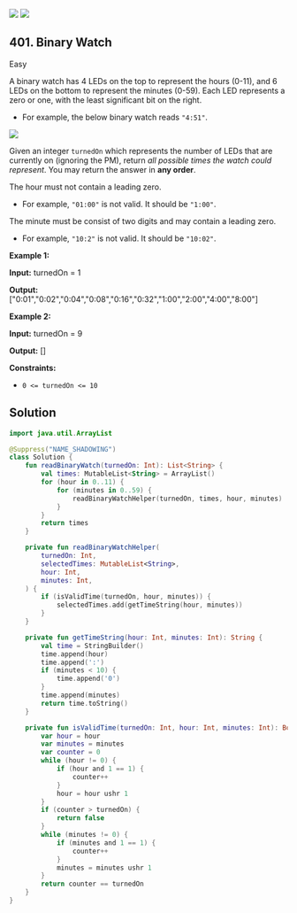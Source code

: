 [![](https://img.shields.io/github/stars/javadev/LeetCode-in-Kotlin?label=Stars&style=flat-square)](https://github.com/javadev/LeetCode-in-Kotlin)
[![](https://img.shields.io/github/forks/javadev/LeetCode-in-Kotlin?label=Fork%20me%20on%20GitHub%20&style=flat-square)](https://github.com/javadev/LeetCode-in-Kotlin/fork)

## 401\. Binary Watch

Easy

A binary watch has 4 LEDs on the top to represent the hours (0-11), and 6 LEDs on the bottom to represent the minutes (0-59). Each LED represents a zero or one, with the least significant bit on the right.

*   For example, the below binary watch reads `"4:51"`.

![](https://assets.leetcode.com/uploads/2021/04/08/binarywatch.jpg)

Given an integer `turnedOn` which represents the number of LEDs that are currently on (ignoring the PM), return _all possible times the watch could represent_. You may return the answer in **any order**.

The hour must not contain a leading zero.

*   For example, `"01:00"` is not valid. It should be `"1:00"`.

The minute must be consist of two digits and may contain a leading zero.

*   For example, `"10:2"` is not valid. It should be `"10:02"`.

**Example 1:**

**Input:** turnedOn = 1

**Output:** ["0:01","0:02","0:04","0:08","0:16","0:32","1:00","2:00","4:00","8:00"]

**Example 2:**

**Input:** turnedOn = 9

**Output:** []

**Constraints:**

*   `0 <= turnedOn <= 10`

## Solution

```kotlin
import java.util.ArrayList

@Suppress("NAME_SHADOWING")
class Solution {
    fun readBinaryWatch(turnedOn: Int): List<String> {
        val times: MutableList<String> = ArrayList()
        for (hour in 0..11) {
            for (minutes in 0..59) {
                readBinaryWatchHelper(turnedOn, times, hour, minutes)
            }
        }
        return times
    }

    private fun readBinaryWatchHelper(
        turnedOn: Int,
        selectedTimes: MutableList<String>,
        hour: Int,
        minutes: Int,
    ) {
        if (isValidTime(turnedOn, hour, minutes)) {
            selectedTimes.add(getTimeString(hour, minutes))
        }
    }

    private fun getTimeString(hour: Int, minutes: Int): String {
        val time = StringBuilder()
        time.append(hour)
        time.append(':')
        if (minutes < 10) {
            time.append('0')
        }
        time.append(minutes)
        return time.toString()
    }

    private fun isValidTime(turnedOn: Int, hour: Int, minutes: Int): Boolean {
        var hour = hour
        var minutes = minutes
        var counter = 0
        while (hour != 0) {
            if (hour and 1 == 1) {
                counter++
            }
            hour = hour ushr 1
        }
        if (counter > turnedOn) {
            return false
        }
        while (minutes != 0) {
            if (minutes and 1 == 1) {
                counter++
            }
            minutes = minutes ushr 1
        }
        return counter == turnedOn
    }
}
```